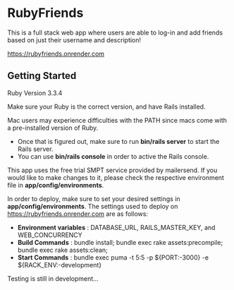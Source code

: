 # RubyFriends

This is a full stack web app where users are able to log-in and add friends
based on just their username and description!

https://rubyfriends.onrender.com

## Getting Started

Ruby Version 3.3.4

Make sure your Ruby is the correct version, and have Rails installed.

Mac users may experience difficulties with the PATH since macs come with a pre-installed version of Ruby.
* Once that is figured out, make sure to run **bin/rails server** to start the Rails server.
* You can use **bin/rails console** in order to active the Rails console.

This app uses the free trial SMPT service provided by mailersend. If you would like to make changes to it, please check
the respective environment file in **app/config/environments**.

In order to deploy, make sure to set your desired settings in **app/config/environments**. 
The settings used to deploy on https://rubyfriends.onrender.com are as follows: 
* **Environment variables** : DATABASE_URL, RAILS_MASTER_KEY, and WEB_CONCURRENCY
* **Build Commands** : bundle install; bundle exec rake assets:precompile; bundle exec rake assets:clean;
* **Start Commands** : bundle exec puma -t 5:5 -p ${PORT:-3000} -e ${RACK_ENV:-development}

Testing is still in development...

